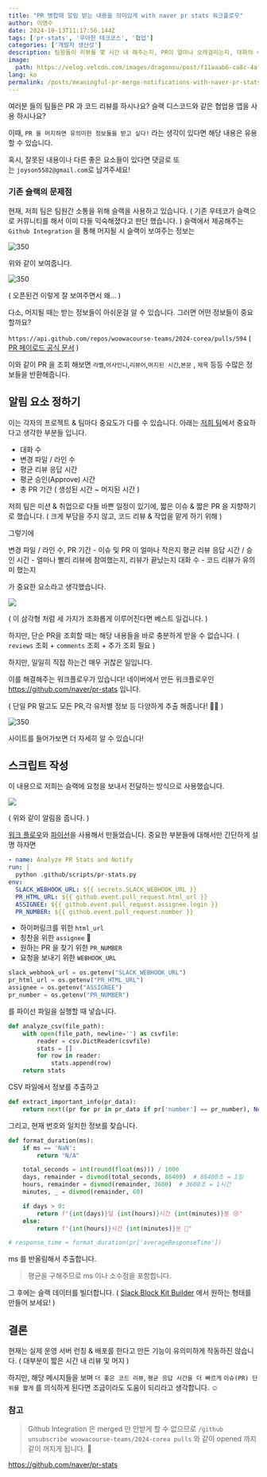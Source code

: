 ```yaml
---
title: "PR 병합때 알림 받는 내용을 의미있게 with naver pr stats 워크플로우"
author: 이영수
date: 2024-10-13T11:17:56.144Z
tags: ['pr-stats', '우아한 테크코스', '협업']
categories: ['개발자 생산성']
description: 팀원들이 리뷰를 몇 시간 내 해주는지, PR이 얼마나 오래걸리는지, 대화의 수, 파일 / 라인이 얼마나 변했는지 궁금한 당신이라면
image:
  path: https://velog.velcdn.com/images/dragonsu/post/f11aaab6-ca8c-4af0-a646-8eab04247a19/image.svg
lang: ko
permalink: /posts/meaningful-pr-merge-notifications-with-naver-pr-stats-workflow
---
```

여러분 들의 팀들은 PR 과 코드 리뷰를 하시나요?
슬랙 디스코드와 같은 협업용 앱을 사용 하시나요?

이때, `PR 을 머지하면 유의미한 정보들을 받고 싶다!` 라는 생각이 있다면
해당 내용은 유용할 수 있습니다.

혹시, 잘못된 내용이나 다른 좋은 요소들이 있다면 댓글로 또는 `joyson5582@gmail.com`로 남겨주세요!

### 기존 슬랙의 문제점

현재, 저희 팀은 팀원간 소통을 위해 슬랙을 사용하고 있습니다.
( 기존 우테코가 슬랙으로 커뮤니티를 해서 이미 다들 익숙해졌다고 판단 했습니다. )
슬랙에서 제공해주는 `Github Integration`  을 통해 머지될 시 슬랙이 보여주는 정보는

![350](https://i.imgur.com/z6kCQ0k.png)

위와 같이 보여줍니다.

![350](https://i.imgur.com/qpd6Xqb.png)

( 오픈된건 이렇게 잘 보여주면서 왜... )

다소, 머지될 때는 받는 정보들이 아쉬운걸 알 수 있습니다.
그러면 어떤 정보들이 중요할까요?

`https://api.github.com/repos/woowacourse-teams/2024-corea/pulls/594`
( [PR 페이로드 공식 문서](https://docs.github.com/en/rest/pulls/pulls?apiVersion=2022-11-28#get-a-pull-request) )

이와 같이 PR 을 조회 해보면 `라벨`,`어사인니`,`리뷰어`,`머지된 시간`,`본문` , `제목` 등등 수많은 정보들을 반환해줍니다.

## 알림 요소 정하기

이는 각자의 프로젝트 & 팀마다 중요도가 다를 수 있습니다.
아래는 [저희 팀](https://github.com/woowacourse-teams/2024-corea)에서 중요하다고 생각한 부분들 입니다.

- 대화 수
- 변경 파일 / 라인 수
- 평균 리뷰 응답 시간 
- 평균 승인(Approve) 시간
- 총 PR 기간 ( 생성된 시간 ~ 머지된 시간 )

저희 팀은 미션 & 취업으로 다들 바쁜 일정이 있기에, 짧은 이슈 & 짧은 PR 을 지향하기로 했습니다.
( 크게 부담을 주지 않고, 코드 리뷰 & 작업을 맡게 하기 위해 )

그렇기에 

변경 파일 / 라인 수, PR 기간 - 이슈 및 PR 이 얼마나 작은지
평균 리뷰 응답 시간 / 승인 시간 - 얼마나 빨리 리뷰에 참여했는지, 리뷰가 끝났는지
대화 수 - 코드 리뷰가 유의미 했는지

가 중요한 요소라고 생각했습니다.

![](https://i.imgur.com/ZwaYPll.png)

( 이 삼각형 처럼 세 가지가 조화롭게 이루어진다면 베스트 일겁니다. )

하지만, 단순 PR을 조회할 때는 해당 내용들을 바로 충분하게 받을 수 없습니다.
( `reviews` 조회 + `comments` 조회 + 추가 조회 필요 )

하지만, 일일히 직접 하는건 매우 귀찮은 일입니다.

이를 해결해주는 워크플로우가 있습니다!
네이버에서 만든 워크플로우인 https://github.com/naver/pr-stats 입니다.

( 단일 PR 말고도 모든 PR,각 유저별 정보 등 다양하게 추출 해줍니다! 🙂🙂 )

![350](https://i.imgur.com/ncrAkAn.png)

사이트를 들어가보면 더 자세히 알 수 있습니다!

## 스크립트 작성

이 내용으로 저희는 슬랙에 요청을 보내서 전달하는 방식으로 사용했습니다.

![](https://i.imgur.com/ZCryN1z.png)

( 위와 같이 알림을 줍니다. )

[워크 플로우](https://github.com/woowacourse-teams/2024-corea/blob/develop/.github/workflows/pr-stats.yml)와 [파이선](https://github.com/woowacourse-teams/2024-corea/blob/develop/.github/scripts/pr-stats.py)을 사용해서 만들었습니다.
중요한 부분들에 대해서만 간단하게 설명 하자면

```yml
- name: Analyze PR Stats and Notify
run: |
  python .github/scripts/pr-stats.py
env:
  SLACK_WEBHOOK_URL: ${{ secrets.SLACK_WEBHOOK_URL }}
  PR_HTML_URL: ${{ github.event.pull_request.html_url }}
  ASSIGNEE: ${{ github.event.pull_request.assignee.login }}
  PR_NUMBER: ${{ github.event.pull_request.number }}
```

- 하이퍼링크를 위한 `html_url`
- 칭찬을 위한 `assignee` 🙂
- 원하는 PR 을 찾기 위한 `PR_NUMBER`
- 요청을 보내기 위한 `WEBHOOK_URL`

```python
slack_webhook_url = os.getenv("SLACK_WEBHOOK_URL")
pr_html_url = os.getenv("PR_HTML_URL")
assignee = os.getenv("ASSIGNEE")
pr_number = os.getenv("PR_NUMBER")
```

를 파이선 파일을 실행할 때 넣습니다.

```python
def analyze_csv(file_path):
    with open(file_path, newline='') as csvfile:
        reader = csv.DictReader(csvfile)
        stats = []
        for row in reader:
            stats.append(row)
    return stats
```

CSV 파일에서 정보를 추출하고

```python
def extract_important_info(pr_data):
    return next((pr for pr in pr_data if pr['number'] == pr_number), None)
```

그리고, 현재 번호와 일치한 정보를 찾습니다.

```python
def format_duration(ms):
    if ms == 'NaN':
        return "N/A"

    total_seconds = int(round(float(ms))) / 1000
    days, remainder = divmod(total_seconds, 86400)  # 86400초 = 1일
    hours, remainder = divmod(remainder, 3600)  # 3600초 = 1시간
    minutes, _ = divmod(remainder, 60)

    if days > 0:
        return f"{int(days)}일 {int(hours)}시간 {int(minutes)}분 😢"
    else:
        return f"{int(hours)}시간 {int(minutes)}분 🙂"

# response_time = format_duration(pr['averageResponseTime'])
```

ms 를 반올림해서 추출합니다.
> 평균을 구해주므로 ms 이나 소수점을 포함합니다.

그 후에는 슬랙 데이터를 빌더합니다.
( [Slack Block Kit Builder](https://app.slack.com/block-kit-builder/) 에서 원하는 형태를 만들어 보세요! )

## 결론

현재는 실제 운영 서버 런칭 & 배포를 한다고
만든 기능이 유의미하게 작동하진 않습니다. ( 대부분이 짧은 시간 내 리뷰 및 머지 )

하지만, 해당 메시지들을 보며 
`더 좋은 코드 리뷰`, `평균 응답 시간을 더 빠르게` `이슈(PR) 단위를 짧게` 를 의식하게 된다면
조금이라도 도움이 되리라고 생각합니다. ☺️

### 참고

> Github Integration 은 merged 만 안받게 할 수 없으므로
`/github unsubscribe woowacourse-teams/2024-corea pulls` 와 같이 opened 까지 같이 꺼지게 됩니다. 🥲

https://github.com/naver/pr-stats
